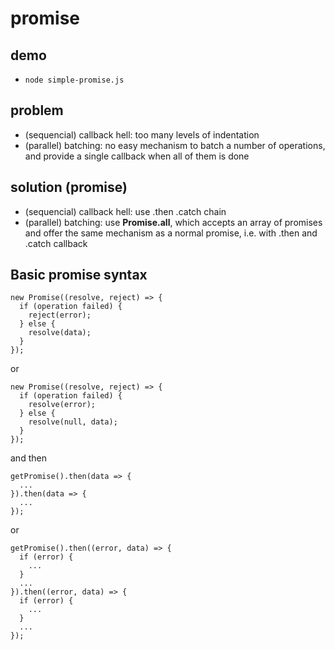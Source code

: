 # promise
## demo
- `node simple-promise.js`

## problem
- (sequencial) callback hell: too many levels of indentation
- (parallel) batching: no easy mechanism to batch a number of operations, and provide a single
  callback when all of them is done

## solution (promise)
- (sequencial) callback hell: use .then .catch chain
- (parallel) batching: use **Promise.all**, which accepts an array of promises and offer the same
  mechanism as a normal promise, i.e. with .then and .catch callback

## Basic promise syntax

    new Promise((resolve, reject) => {
      if (operation failed) {
        reject(error);
      } else {
        resolve(data);
      }
    });

or

    new Promise((resolve, reject) => {
      if (operation failed) {
        resolve(error);
      } else {
        resolve(null, data);
      }
    });

and then

    getPromise().then(data => {
      ...
    }).then(data => {
      ...
    });

or

    getPromise().then((error, data) => {
      if (error) {
        ...
      }
      ...
    }).then((error, data) => {
      if (error) {
        ...
      }
      ...
    });

